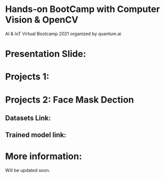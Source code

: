 # Hands-on BootCamp with Computer Vision & OpenCV
AI & IoT Virtual Bootcamp 2021 organized by quantum.ai

# Presentation Slide:

# Projects 1:

# Projects 2: Face Mask Dection
## Datasets Link:
## Trained model link:


# More information:
Will be updated soon.
